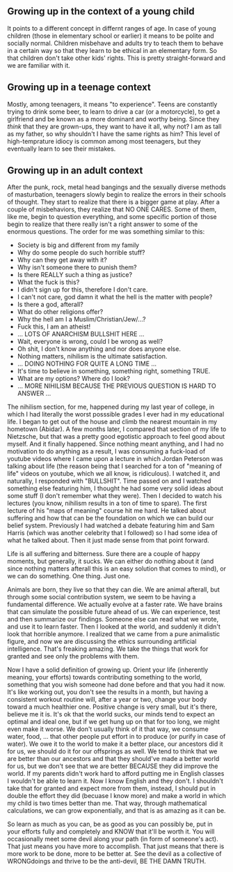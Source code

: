 ## Growing up in the context of a young child

It points to a different concept in differnt ranges of age. In case of young children (those in elementary school or earlier) it means to be polite and socially normal. Children misbehave and adults try to teach them to behave in a certain way so that they learn to be ethical in an elementary form. So that children don't take other kids' rights. This is pretty straight-forward and we are familiar with it.

## Growing up in a teenage context

Mostly, among teenagers, it means "to experience". Teens are constantly trying to drink some beer, to learn to drive a car (or a motorcycle), to get a girlfriend and be known as a more dominant and worthy being. Since they _think_ that they are grown-ups, they want to have it all, why not? I am as tall as my father, so why shouldn't I have the same rights as him? This level of high-temprature idiocy is common among most teenagers, but they eventually learn to see their mistakes.

## Growing up in an adult context

After the punk, rock, metal head bangings and the sexually diverse methods of masturbation, teenagers slowly begin to realize the errors in their schools of thought. They start to realize that there is a bigger game at play. After a couple of misbehaviors, they realize that NO ONE CARES. Some of them, like me, begin to question everything, and some specific portion of those begin to realize that there really isn't a right answer to some of the enormous questions. The order for me was something similar to this:

- Society is big and different from my family
- Why do some people do such horrible stuff?
- Why can they get away with it?
- Why isn't someone there to punish them?
- Is there REALLY such a thing as justice?
- What the fuck is this?
- I didn't sign up for this, therefore I don't care.
- I can't not care, god damn it what the hell is the matter with people?
- Is there a god, afterall?
- What do other religions offer?
- Why the hell am I a Muslim/Christian/Jew/...?
- Fuck this, I am an atheist!
- ... LOTS OF ANARCHISM BULLSHIT HERE ...
- Wait, everyone is wrong, could I be wrong as well?
- Oh shit, I don't know anything and nor does anyone else.
- Nothing matters, nihilism is the ultimate satisfaction.
- ... DOING NOTHING FOR QUITE A LONG TIME ...
- It's time to believe in something, something right, something TRUE.
- What are my options? Where do I look?
- ... MORE NIHILISM BECAUSE THE PREVIOUS QUESTION IS HARD TO ANSWER ...

The nihilism section, for me, happened during my last year of college, in which I had literally the worst posssible grades I ever had in my educational life. I began to get out of the house and climb the nearest mountain in my hometown (Abidar). A few months later, I compared that section of my life to Nietzsche, but that was a pretty good egotistic approach to feel good about myself. And it finally happened. Since nothing meant anything, and I had no motivation to do anything as a result, I was consuming a fuck-load of youtube videos where I came upon a lecture in which Jordan Peterson was talking about life (the reason being that I searched for a ton of "meaning of life" videos on youtube, which we all know, is ridiculous). I watched it, and naturally, I responded with "BULLSHIT". Time passed on and I watched something else featuring him, I thought he had some very solid ideas about some stuff (I don't remember what they were). Then I decided to watch his lectures (you know, nihilism results in a ton of time to spare). The first lecture of his "maps of meaning" course hit me hard. He talked about suffering and how that can be the foundation on which we can build our belief system. Previously I had watched a debate featuring him and Sam Harris (which was another celebrity that I followed) so I had some idea of what he talked about. Then it just made sense from that point forward.

Life is all suffering and bitterness. Sure there are a couple of happy moments, but generally, it sucks. We can either do nothing about it (and since nothing matters afterall this is an easy solution that comes to mind), or we can do something. One thing. Just one.

Animals are born, they live so that they can die. We are animal afterall, but through some social contribution system, we seem to be having a fundamental difference. We actually evolve at a faster rate. We have brains that can simulate the possible future ahead of us. We can experience, test and then summarize our findings. Someone else can read what we wrote, and use it to learn faster. Then I looked at the world, and suddenly it didn't look that horrible anymore. I realized that we came from a pure animalistic figure, and now we are discussing the ethics surrounding artificial intelligence. That's freaking amazing. We take the things that work for granted and see only the problems with them.

Now I have a solid definition of growing up. Orient your life (inherently meaning, your efforts) towards contributing something to the world, something that you wish someone had done before and that you had it now. It's like working out, you don't see the results in a month, but having a consistent workout routine will, after a year or two, change your body toward a much healthier one. Positive change is very small, but it's there, believe me it is. It's ok that the world sucks, our minds tend to expect an optimal and ideal one, but if we get hung up on that for too long, we might even make it worse. We don't usually think of it that way, we consume water, food, ... that other people put effort in to produce (or purify in case of water). We owe it to the world to make it a better place, our ancestors did it for us, we should do it for our offsprings as well. We tend to think that we are better than our ancestors and that they should've made a better world for us, but we don't see that we are better BECAUSE they did improve the world. If my parents didn't work hard to afford putting me in English classes I wouldn't be able to learn it. Now I know English and they don't. I shouldn't take that for granted and expect more from them, instead, I should put in double the effort they did (becuase I know more) and make a world in which my child is two times better than me. That way, through mathematical calculations, we can grow exponentially, and that is as amazing as it can be.

So learn as much as you can, be as good as you can possibly be, put in your efforts fully and completely and KNOW that it'll be worth it. You will occasionally meet some devil along your path (in form of someone's act). That just means you have more to accomplish. That just means that there is more work to be done, more to be better at. See the devil as a collective of WRONGdoings and thrive to be the anti-devil, BE THE DAMN TRUTH.

